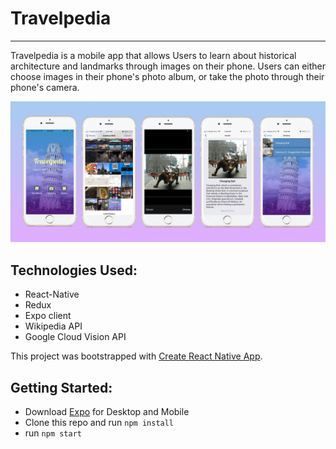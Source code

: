 # Travelpedia
---
Travelpedia is a mobile app that allows Users to learn about historical architecture and landmarks through images on their phone. Users can either choose images in their phone's photo album, or take the photo through their phone's camera.

![alt text](travel_mobile.png)

## Technologies Used:
* React-Native 
* Redux
* Expo client
* Wikipedia API
* Google Cloud Vision API

This project was bootstrapped with [Create React Native App](https://github.com/react-community/create-react-native-app).

## Getting Started:
* Download [Expo](https://docs.expo.io/versions/v27.0.0/introduction/installation) for Desktop and Mobile
* Clone this repo and run `npm install`
* run `npm start`

